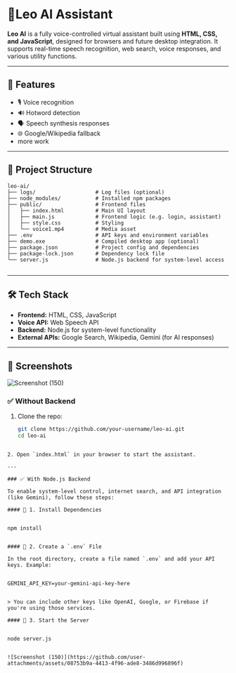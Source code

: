 
# 🤖Leo AI Assistant

**Leo AI** is a fully voice-controlled virtual assistant built using **HTML, CSS, and JavaScript**, designed for browsers and future desktop integration. It supports real-time speech recognition, web search, voice responses, and various utility functions.

---

## 🚀 Features

- 🎙️ Voice recognition  
- 🔊 Hotword detection  
- 🗣️ Speech synthesis responses  
- 🌐 Google/Wikipedia fallback
- more work 

---

## 📁 Project Structure

```
leo-ai/
├── logs/                   # Log files (optional)
├── node_modules/           # Installed npm packages
├── public/                 # Frontend files
│   ├── index.html          # Main UI layout
│   ├── main.js             # Frontend logic (e.g. login, assistant)
│   ├── style.css           # Styling
│   └── voice1.mp4          # Media asset
├── .env                    # API keys and environment variables
├── demo.exe                # Compiled desktop app (optional)
├── package.json            # Project config and dependencies
├── package-lock.json       # Dependency lock file
└── server.js               # Node.js backend for system-level access


````

---

## 🛠️ Tech Stack

- **Frontend:** HTML, CSS, JavaScript  
- **Voice API:** Web Speech API  
- **Backend:** Node.js for system-level functionality  
- **External APIs:** Google Search, Wikipedia, Gemini (for AI responses)  

---

## 📸 Screenshots

![Screenshot (150)](https://github.com/user-attachments/assets/e29151ec-61ed-4ea4-a5af-5bb4542b51be)

### ✅ Without Backend

1. Clone the repo:

   ```bash
   git clone https://github.com/your-username/leo-ai.git
   cd leo-ai
````

2. Open `index.html` in your browser to start the assistant.

---

### ✅ With Node.js Backend

To enable system-level control, internet search, and API integration (like Gemini), follow these steps:

#### 🔧 1. Install Dependencies


npm install


#### 🔐 2. Create a `.env` File

In the root directory, create a file named `.env` and add your API keys. Example:


GEMINI_API_KEY=your-gemini-api-key-here


> You can include other keys like OpenAI, Google, or Firebase if you're using those services.

#### 🚀 3. Start the Server


node server.js


![Screenshot (150)](https://github.com/user-attachments/assets/08753b9a-4413-4f96-ade8-3486d996896f)

